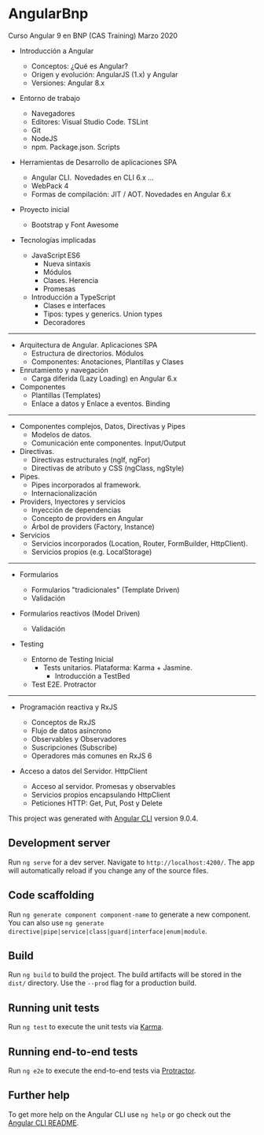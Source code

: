 # AngularBnp

Curso Angular 9 en BNP (CAS Training)
Marzo 2020


- Introducción a Angular 
    - Conceptos: ¿Qué es Angular? 
    - Origen y evolución: AngularJS (1.x) y Angular         
    - Versiones: Angular 8.x 
- Entorno de trabajo 
    - Navegadores 
    - Editores: Visual Studio Code. TSLint          
    - Git 
    - NodeJS 
    - npm. Package.json. Scripts 
- Herramientas de Desarrollo de aplicaciones SPA 
    - Angular CLI.  Novedades en CLI 6.x ...
    - WebPack 4  
    - Formas de compilación: JIT / AOT. Novedades en Angular 6.x 
- Proyecto inicial 
    - Bootstrap y Font Awesome 

- Tecnologías implicadas 
    - JavaScript ES6 
        - Nueva sintaxis 
        - Módulos 
        - Clases. Herencia   
        - Promesas 
    - Introducción a TypeScript 
        - Clases e interfaces 
        - Tipos: types y generics. Union types 
        - Decoradores 

-----------------------
- Arquitectura de Angular.  Aplicaciones SPA
    - Estructura de directorios. Módulos
    - Componentes: Anotaciones, Plantillas y Clases 
- Enrutamiento y navegación
    -	Carga diferida (Lazy Loading) en Angular 6.x
- Componentes
    - Plantillas (Templates)
    - Enlace a datos y Enlace a eventos.  Binding 

----------------------
- Componentes complejos, Datos, Directivas y Pipes
    - Modelos de datos.
    - Comunicación ente componentes. Input/Output
- Directivas.
    - Directivas estructurales (ngIf, ngFor)
    - Directivas de atributo y CSS (ngClass, ngStyle)
- Pipes. 
    - Pipes incorporados al framework. 
    - Internacionalización
- Providers, Inyectores y servicios
    - Inyección de dependencias
    - Concepto de providers en Angular
    - Árbol de providers (Factory, Instance)
- Servicios
    - Servicios incorporados (Location, Router, FormBuilder, HttpClient).
    - Servicios propios (e.g. LocalStorage)

-----------------------

- Formularios
    - Formularios "tradicionales" (Template Driven)
    - Validación
- Formularios reactivos (Model Driven)
    - Validación

- Testing 
    - Entorno de Testing Inicial
        - Tests unitarios. Plataforma: Karma + Jasmine.
            - Introducción a TestBed
    - Test E2E. Protractor

----------

- Programación reactiva y RxJS 
    - Conceptos de RxJS
    - Flujo de datos asíncrono
    - Observables y Observadores
    - Suscripciones (Subscribe)
    - Operadores más comunes en RxJS 6

- Acceso a datos del Servidor. HttpClient
    - Acceso al servidor. Promesas y observables
    - Servicios propios encapsulando HttpClient
    - Peticiones HTTP: Get, Put, Post y Delete



This project was generated with [Angular CLI](https://github.com/angular/angular-cli) version 9.0.4.

## Development server

Run `ng serve` for a dev server. Navigate to `http://localhost:4200/`. The app will automatically reload if you change any of the source files.

## Code scaffolding

Run `ng generate component component-name` to generate a new component. You can also use `ng generate directive|pipe|service|class|guard|interface|enum|module`.

## Build

Run `ng build` to build the project. The build artifacts will be stored in the `dist/` directory. Use the `--prod` flag for a production build.

## Running unit tests

Run `ng test` to execute the unit tests via [Karma](https://karma-runner.github.io).

## Running end-to-end tests

Run `ng e2e` to execute the end-to-end tests via [Protractor](http://www.protractortest.org/).

## Further help

To get more help on the Angular CLI use `ng help` or go check out the [Angular CLI README](https://github.com/angular/angular-cli/blob/master/README.md).
